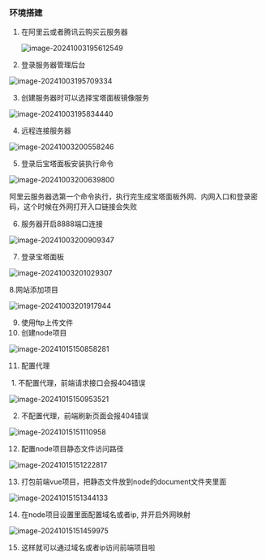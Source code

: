 ###  环境搭建

1. 在阿里云或者腾讯云购买云服务器

   ![image-20241003195612549](C:\Users\雷\AppData\Roaming\Typora\typora-user-images\image-20241003195612549.png)

2. 登录服务器管理后台

![image-20241003195709334](C:\Users\雷\AppData\Roaming\Typora\typora-user-images\image-20241003195709334.png)

3. 创建服务器时可以选择宝塔面板镜像服务

![image-20241003195834440](C:\Users\雷\AppData\Roaming\Typora\typora-user-images\image-20241003195834440.png)

4. 远程连接服务器

![image-20241003200558246](C:\Users\雷\AppData\Roaming\Typora\typora-user-images\image-20241003200558246.png)

5. 登录后宝塔面板安装执行命令

![image-20241003200639800](C:\Users\雷\AppData\Roaming\Typora\typora-user-images\image-20241003200639800.png)

阿里云服务器选第一个命令执行，执行完生成宝塔面板外网、内网入口和登录密码，这个时候在外网打开入口链接会失败

6. 服务器开启8888端口连接

![image-20241003200909347](C:\Users\雷\AppData\Roaming\Typora\typora-user-images\image-20241003200909347.png)

7. 登录宝塔面板

![image-20241003201029307](C:\Users\雷\AppData\Roaming\Typora\typora-user-images\image-20241003201029307.png)

8.网站添加项目

![image-20241003201917944](C:\Users\雷\AppData\Roaming\Typora\typora-user-images\image-20241003201917944.png)

9. 使用ftp上传文件
9. 创建node项目

![image-20241015150858281](C:\Users\雷\AppData\Roaming\Typora\typora-user-images\image-20241015150858281.png)



11. 配置代理

​		1. 不配置代理，前端请求接口会报404错误

![image-20241015150953521](C:\Users\雷\AppData\Roaming\Typora\typora-user-images\image-20241015150953521.png)

2. 不配置代理，前端刷新页面会报404错误

![image-20241015151110958](C:\Users\雷\AppData\Roaming\Typora\typora-user-images\image-20241015151110958.png)

12. 配置node项目静态文件访问路径

![image-20241015151222817](C:\Users\雷\AppData\Roaming\Typora\typora-user-images\image-20241015151222817.png)

13. 打包前端vue项目，把静态文件放到node的document文件夹里面

![image-20241015151344133](C:\Users\雷\AppData\Roaming\Typora\typora-user-images\image-20241015151344133.png)

14. 在node项目设置里面配置域名或者ip, 并开启外网映射

![image-20241015151459975](C:\Users\雷\AppData\Roaming\Typora\typora-user-images\image-20241015151459975.png)

15. 这样就可以通过域名或者ip访问前端项目啦